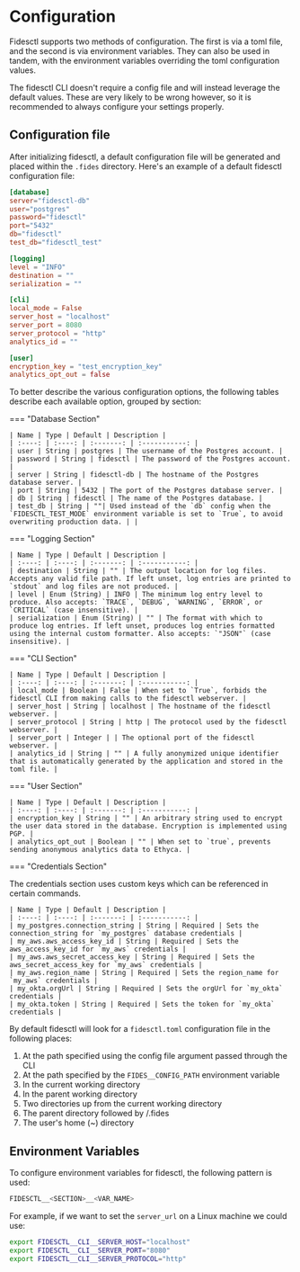 # Configuration

Fidesctl supports two methods of configuration. The first is via a toml file, and the second is via environment variables. They can also be used in tandem, with the environment variables overriding the toml configuration values.

The fidesctl CLI doesn't require a config file and will instead leverage the default values. These are very likely to be wrong however, so it is recommended to always configure your settings properly.


## Configuration file

After initializing fidesctl, a default configuration file will be generated and placed within the `.fides` directory. Here's an example of a default fidesctl configuration file:



```toml title="fidesctl.toml"
[database]
server="fidesctl-db"
user="postgres"
password="fidesctl"
port="5432"
db="fidesctl"
test_db="fidesctl_test"

[logging]
level = "INFO"
destination = ""
serialization = ""

[cli]
local_mode = False
server_host = "localhost"
server_port = 8080
server_protocol = "http"
analytics_id = ""

[user]
encryption_key = "test_encryption_key"
analytics_opt_out = false
```

To better describe the various configuration options, the following tables describe each available option, grouped by section:

=== "Database Section"

    | Name | Type | Default | Description |
    | :----: | :----: | :-------: | :-----------: |
    | user | String | postgres | The username of the Postgres account. |
    | password | String | fidesctl | The password of the Postgres account. |
    | server | String | fidesctl-db | The hostname of the Postgres database server. |
    | port | String | 5432 | The port of the Postgres database server. |
    | db | String | fidesctl | The name of the Postgres database. |
    | test_db | String | ""| Used instead of the `db` config when the `FIDESCTL_TEST_MODE` environment variable is set to `True`, to avoid overwriting production data. | |

=== "Logging Section"

    | Name | Type | Default | Description |
    | :----: | :----: | :-------: | :-----------: |
    | destination | String | "" | The output location for log files. Accepts any valid file path. If left unset, log entries are printed to `stdout` and log files are not produced. |
    | level | Enum (String) | INFO | The minimum log entry level to produce. Also accepts: `TRACE`, `DEBUG`, `WARNING`, `ERROR`, or `CRITICAL` (case insensitive). |
    | serialization | Enum (String) | "" | The format with which to produce log entries. If left unset, produces log entries formatted using the internal custom formatter. Also accepts: `"JSON"` (case insensitive). |

=== "CLI Section"

    | Name | Type | Default | Description |
    | :----: | :----: | :-------: | :-----------: |
    | local_mode | Boolean | False | When set to `True`, forbids the fidesctl CLI from making calls to the fidesctl webserver. |
    | server_host | String | localhost | The hostname of the fidesctl webserver. |
    | server_protocol | String | http | The protocol used by the fidesctl webserver. |
    | server_port | Integer | | The optional port of the fidesctl webserver. |
    | analytics_id | String | "" | A fully anonymized unique identifier that is automatically generated by the application and stored in the toml file. |

=== "User Section"

    | Name | Type | Default | Description |
    | :----: | :----: | :-------: | :-----------: |
    | encryption_key | String | "" | An arbitrary string used to encrypt the user data stored in the database. Encryption is implemented using PGP. |
    | analytics_opt_out | Boolean | "" | When set to `true`, prevents sending anonymous analytics data to Ethyca. |


=== "Credentials Section"

The credentials section uses custom keys which can be referenced in certain commands. 

    | Name | Type | Default | Description |
    | :----: | :----: | :-------: | :-----------: |
    | my_postgres.connection_string | String | Required | Sets the connection_string for `my_postgres` database credentials |
    | my_aws.aws_access_key_id | String | Required | Sets the aws_access_key_id for `my_aws` credentials |
    | my_aws.aws_secret_access_key | String | Required | Sets the aws_secret_access_key for `my_aws` credentials |
    | my_aws.region_name | String | Required | Sets the region_name for `my_aws` credentials |
    | my_okta.orgUrl | String | Required | Sets the orgUrl for `my_okta` credentials |
    | my_okta.token | String | Required | Sets the token for `my_okta` credentials |

By default fidesctl will look for a `fidesctl.toml` configuration file in the following places:

1. At the path specified using the config file argument passed through the CLI
1. At the path specified by the `FIDES__CONFIG_PATH` environment variable
1. In the current working directory
1. In the parent working directory
1. Two directories up from the current working directory
1. The parent directory followed by /.fides
1. The user's home (~) directory

## Environment Variables

To configure environment variables for fidesctl, the following pattern is used:

```sh
FIDESCTL__<SECTION>__<VAR_NAME>
```

For example, if we want to set the `server_url` on a Linux machine we could use:

```sh
export FIDESCTL__CLI__SERVER_HOST="localhost"
export FIDESCTL__CLI__SERVER_PORT="8080"
export FIDESCTL__CLI__SERVER_PROTOCOL="http"
```
